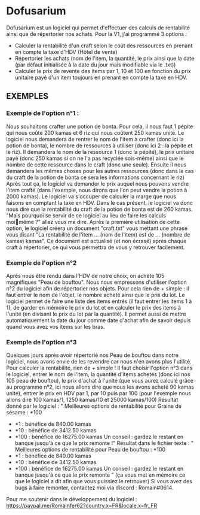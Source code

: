 # Dofusarium

Dofusarium est un logiciel qui permet d'effectuer des calculs de 
rentabilité ainsi que de répertorier nos achats.
Pour la V1, j'ai programmé 3 options :
- Calculer la rentabilité d'un craft selon le coût des ressources en 
prenant en compte la taxe d'HDV (Hôtel de vente)
- Répertorier les achats (nom de l'item, la quantité, le prix ainsi que 
la date (par défaut initialisée à la date du jour mais modifiable via 
le .txt))
- Calculer le prix de revente des items par 1, 10 et 100 en fonction du 
prix unitaire payé d'un item toujours en prenant en compte la taxe en 
HDV.
## EXEMPLES
### Exemple de l'option n°1 :
Nous souhaitons crafter une potion de bonta. Pour cela, il nous faut 1 
pépite qui nous coûte 200 kamas et 6 riz qui nous coûtent 250 kamas unité.
Le logiciel nous demandera de rentrer le nom de l'item à crafter (donc ici 
la potion de bonta), le nombre de ressources à utiliser (donc ici 2 : la 
pépite et le riz).
Il demandera le nom de la ressource 1 (donc la pépité), le prix unitaire 
payé (donc 250 kamas si on ne l'a pas recyclée sois-même) ainsi que le 
nombre de cette ressource dans le craft (donc une seule).
Ensuite il nous demandera les mêmes choses pour les autres ressources 
(donc dans le cas du craft de la potion de bonta ce sera les informations 
concernant le riz)
Après tout ça, le logiciel va demander le prix auquel nous pouvons vendre 
l'item crafté (dans l'exemple, nous dirons que l'on peut vendre la potion 
à 2000 kamas). Le logiciel va s'occuper de calculer la marge que nous 
faisons en comptant la taxe en HDV. Dans le cas présent, le logiciel va 
donc nous dire que la rentabilité du craft de la potion de bonta est de 
260 kamas.
"Mais pourquoi se servir de ce logiciel au lieu de faire les calculs moimême ?" allez vous me dire.
Après la première utilisation de cette option, le logiciel créera un 
document "craft.txt" vous mettant une phrase vous disant "La rentabilité 
de l'item ... (nom de l'item) est de ... (nombre de kamas) kamas". Ce 
document est actualisé (et non écrasé) après chaque craft à répertorier, 
ce qui vous permettra de vous y retrouver facilement.
### Exemple de l'option n°2
Après nous être rendu dans l'HDV de notre choix, on achète 105 magnifiques 
"Peau de bouftou".
Nous nous empressons d'utiliser l'option n°2 du logiciel afin de 
répertorier nos objets.
Pour cela rien de + simple : il faut entrer le nom de l'objet, le nombre 
acheté ainsi que le prix du lot. Le logiciel permet de faire une liste des 
items entrés (il faut entrer les items 1 à 1), de garder en mémoire le 
prix du lot et en calculer le prix des items à l'unité (en divisant le 
prix du lot par la quantité). Il permet aussi de mettre automatiquement la 
date du jour comme date d'achat afin de savoir depuis quand vous avez vos 
items sur les bras.
### Exemple de l'option n°3
Quelques jours après avoir répertorié nos Peau de bouftou dans notre 
logiciel, nous avons envie de les revendre car nous n'en avons plus 
l'utilité. Pour calculer la rentabilité, rien de + simple !
Il faut choisir l'option n°3 dans le logiciel, entrer le nom de l'item, la 
quantité d'items achetés (donc ici nos 105 peau de bouftou), le prix 
d'achat à l'unité (que vous aurez calculé grâce au programme n°2, ici nous 
allons dire que nous les avons acheté 90 kamas unité), entrer le prix en 
HDV par 1, par 10 puis par 100 (pour l'exemple nous allons dire 100 
kamas/1, 1250 kamas/10 et 25000 kamas/100)
Résultat donné par le logiciel :
" Meilleures options de rentabilité pour Graine de sésame : *100
- *1 : bénéfice de 840.00 kamas
- *10 : bénéfice de 3412.50 kamas
- *100 : bénéfice de 16275.00 kamas
Un conseil : gardez le restant en banque jusqu'à ce que le prix remonte !"
Résultat dans le fichier texte :
"
Meilleures options de rentabilité pour Peau de bouftou : *100
- *1 : bénéfice de 840.00 kamas
- *10 : bénéfice de 3412.50 kamas
- *100 : bénéfice de 16275.00 kamas
Un conseil : gardez le restant en banque jusqu'à ce que le prix remonte
"
(ça vous met en mémoire ce que le logiciel a dit afin que vous puissiez le 
retrouver)
Si vous avez des bugs à faire remonter, contactez moi via discord :
Romain#0614.


Pour me soutenir dans le développement du logiciel :
https://paypal.me/Romainfer62?country.x=FR&locale.x=fr_FR
